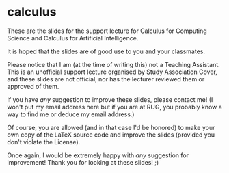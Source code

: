 # calculus

These are the slides for the support lecture for Calculus for Computing Science and Calculus for Artificial Intelligence.

It is hoped that the slides are of good use to you and your classmates.

Please notice that I am (at the time of writing this) not a Teaching Assistant. This is an unofficial support lecture organised by Study Association Cover, and these slides are not official, nor has the lecturer reviewed them or approved of them.

If you have *any* suggestion to improve these slides, please contact me! (I won't put my email address here but if you are at RUG, you probably know a way to find me or deduce my email address.)

Of course, you are allowed (and in that case I'd be honored) to make your own copy of the LaTeX source code and improve the slides (provided you don't violate the License).

Once again, I would be extremely happy with *any* suggestion for improvement! Thank you for looking at these slides! ;)
